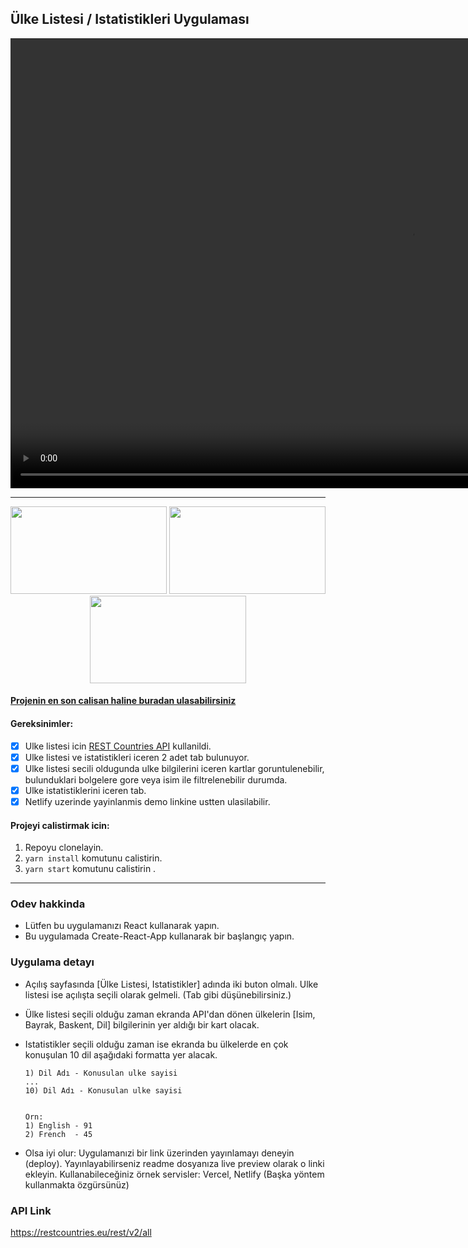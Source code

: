 ## Ülke Listesi / Istatistikleri Uygulaması

<video src="https://user-images.githubusercontent.com/58252790/126874833-f149c601-5170-4ca9-8639-c2bdae23ee7b.mp4" width="1280" height="720" controls preload autoplay></video>

---

<p align="center">
  <img src="https://user-images.githubusercontent.com/58252790/126874892-ea30a502-3fc8-4fa1-ad51-9e2ab2608a67.png" width="250" height="140" />
  <img src="https://user-images.githubusercontent.com/58252790/126874893-64c4dec7-223c-489b-a52b-d68d9befcf9d.png" width="250" height="140" />
  <img src="https://user-images.githubusercontent.com/58252790/126874862-c1b8fe5b-6936-4596-84a6-c2ece78959ee.png" width="250" height="140" />
</p>

#### [Projenin en son calisan haline buradan ulasabilirsiniz](https://country-app-yusufcmlt.netlify.app/)

#### Gereksinimler:

- [x] Ulke listesi icin [REST Countries API](https://restcountries.eu/) kullanildi.
- [x] Ulke listesi ve istatistikleri iceren 2 adet tab bulunuyor.
- [x] Ulke listesi secili oldugunda ulke bilgilerini iceren kartlar goruntulenebilir, bulunduklari bolgelere gore veya isim ile filtrelenebilir durumda.
- [x] Ulke istatistiklerini iceren tab.
- [x] Netlify uzerinde yayinlanmis demo linkine ustten ulasilabilir.

#### Projeyi calistirmak icin:

1. Repoyu clonelayin.
2. `yarn install` komutunu calistirin.
3. `yarn start` komutunu calistirin .

---

### Odev hakkinda

- Lütfen bu uygulamanızı React kullanarak yapın.
- Bu uygulamada Create-React-App kullanarak bir başlangıç yapın.

### Uygulama detayı

- Açılış sayfasında [Ülke Listesi, Istatistikler] adında iki buton olmalı. Ulke listesi ise açılışta seçili olarak gelmeli. (Tab gibi düşünebilirsiniz.)

- Ülke listesi seçili olduğu zaman ekranda API'dan dönen ülkelerin [Isim, Bayrak, Baskent, Dil] bilgilerinin yer aldığı bir kart olacak.

- Istatistikler seçili olduğu zaman ise ekranda bu ülkelerde en çok konuşulan 10 dil aşağıdaki formatta yer alacak.

  ```
  1) Dil Adı - Konusulan ulke sayisi
  ...
  10) Dil Adı - Konusulan ulke sayisi


  Orn:
  1) English - 91
  2) French  - 45
  ```

- Olsa iyi olur: Uygulamanızi bir link üzerinden yayınlamayı deneyin (deploy). Yayınlayabilirseniz readme dosyanıza live preview olarak o linki ekleyin. Kullanabileceğiniz örnek servisler: Vercel, Netlify (Başka yöntem kullanmakta özgürsünüz)

### API Link

https://restcountries.eu/rest/v2/all
